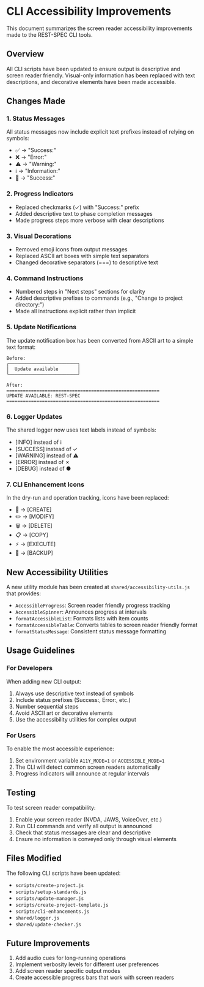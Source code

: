 # CLI Accessibility Improvements

This document summarizes the screen reader accessibility improvements made to the REST-SPEC CLI tools.

## Overview

All CLI scripts have been updated to ensure output is descriptive and screen reader friendly. Visual-only information has been replaced with text descriptions, and decorative elements have been made accessible.

## Changes Made

### 1. Status Messages

All status messages now include explicit text prefixes instead of relying on symbols:

- ✅ → "Success:"
- ❌ → "Error:"
- ⚠️ → "Warning:"
- ℹ️ → "Information:"
- 🎉 → "Success:"

### 2. Progress Indicators

- Replaced checkmarks (✓) with "Success:" prefix
- Added descriptive text to phase completion messages
- Made progress steps more verbose with clear descriptions

### 3. Visual Decorations

- Removed emoji icons from output messages
- Replaced ASCII art boxes with simple text separators
- Changed decorative separators (===) to descriptive text

### 4. Command Instructions

- Numbered steps in "Next steps" sections for clarity
- Added descriptive prefixes to commands (e.g., "Change to project directory:")
- Made all instructions explicit rather than implicit

### 5. Update Notifications

The update notification box has been converted from ASCII art to a simple text format:

```
Before:
┌─────────────────────────┐
│  Update available       │
└─────────────────────────┘

After:
========================================================
UPDATE AVAILABLE: REST-SPEC
========================================================
```

### 6. Logger Updates

The shared logger now uses text labels instead of symbols:
- [INFO] instead of ℹ
- [SUCCESS] instead of ✓
- [WARNING] instead of ⚠
- [ERROR] instead of ✗
- [DEBUG] instead of ●

### 7. CLI Enhancement Icons

In the dry-run and operation tracking, icons have been replaced:
- 📁 → [CREATE]
- ✏️ → [MODIFY]
- 🗑️ → [DELETE]
- 📋 → [COPY]
- ⚡ → [EXECUTE]
- 💾 → [BACKUP]

## New Accessibility Utilities

A new utility module has been created at `shared/accessibility-utils.js` that provides:

- `AccessibleProgress`: Screen reader friendly progress tracking
- `AccessibleSpinner`: Announces progress at intervals
- `formatAccessibleList`: Formats lists with item counts
- `formatAccessibleTable`: Converts tables to screen reader friendly format
- `formatStatusMessage`: Consistent status message formatting

## Usage Guidelines

### For Developers

When adding new CLI output:

1. Always use descriptive text instead of symbols
2. Include status prefixes (Success:, Error:, etc.)
3. Number sequential steps
4. Avoid ASCII art or decorative elements
5. Use the accessibility utilities for complex output

### For Users

To enable the most accessible experience:

1. Set environment variable `A11Y_MODE=1` or `ACCESSIBLE_MODE=1`
2. The CLI will detect common screen readers automatically
3. Progress indicators will announce at regular intervals

## Testing

To test screen reader compatibility:

1. Enable your screen reader (NVDA, JAWS, VoiceOver, etc.)
2. Run CLI commands and verify all output is announced
3. Check that status messages are clear and descriptive
4. Ensure no information is conveyed only through visual elements

## Files Modified

The following CLI scripts have been updated:

- `scripts/create-project.js`
- `scripts/setup-standards.js`
- `scripts/update-manager.js`
- `scripts/create-project-template.js`
- `scripts/cli-enhancements.js`
- `shared/logger.js`
- `shared/update-checker.js`

## Future Improvements

1. Add audio cues for long-running operations
2. Implement verbosity levels for different user preferences
3. Add screen reader specific output modes
4. Create accessible progress bars that work with screen readers